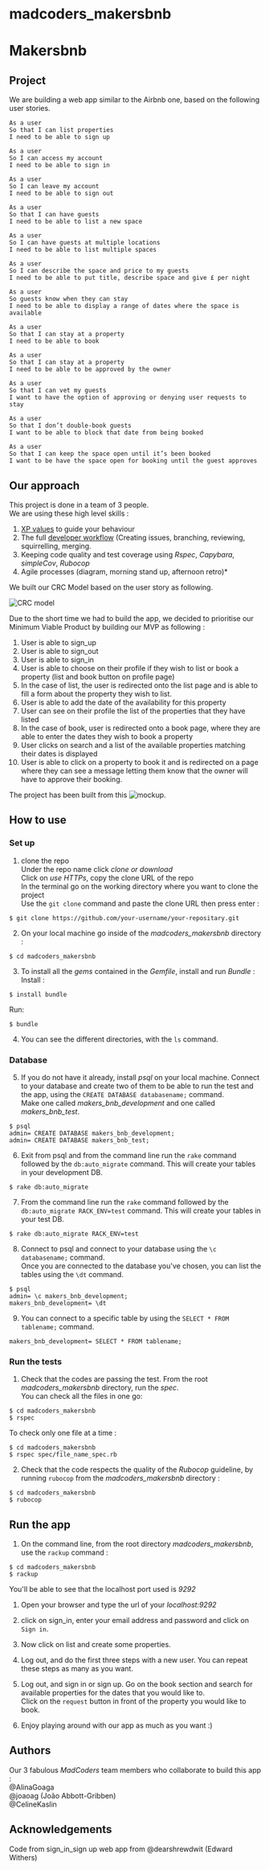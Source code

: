 # madcoders_makersbnb #
# Makersbnb #

## Project ##

We are building a web app similar to the Airbnb one, based on the following user stories.<br/>

```
As a user
So that I can list properties
I need to be able to sign up
```
```
As a user
So I can access my account
I need to be able to sign in
```
```
As a user
So I can leave my account
I need to be able to sign out
```
```
As a user
So that I can have guests
I need to be able to list a new space
```
```
As a user
So I can have guests at multiple locations
I need to be able to list multiple spaces
```
```
As a user
So I can describe the space and price to my guests
I need to be able to put title, describe space and give £ per night
```
```
As a user
So guests know when they can stay
I need to be able to display a range of dates where the space is available
```
```
As a user
So that I can stay at a property
I need to be able to book
```
```
As a user
So that I can stay at a property
I need to be able to be approved by the owner
```
```
As a user
So that I can vet my guests
I want to have the option of approving or denying user requests to stay
```
```
As a user
So that I don’t double-book guests
I want to be able to block that date from being booked
```
```
As a user
So that I can keep the space open until it’s been booked
I want to be have the space open for booking until the guest approves
```

## Our approach ##

This project is done in a team of 3 people.<br/>
We are using these high level skills :<br/>
1. [XP values](#xp-values) to guide your behaviour<br/>
2. The full [developer workflow](#development-workflow) (Creating issues, branching, reviewing, squirrelling, merging.<br/>
3. Keeping code quality and test coverage using *Rspec*, *Capybara*, *simpleCov*, *Rubocop*<br/>
4. Agile processes (diagram, morning stand up, afternoon retro)*

We built our CRC Model based on the user story as following.<br/>

![CRC model](https://user-images.githubusercontent.com/43742795/51039457-44d75900-15ad-11e9-8328-28f7f9f5d4d1.png)

Due to the short time we had to build the app, we decided to prioritise our Minimum Viable Product by building our MVP as following :<br/>

1. User is able to sign_up
2. User is able to sign_out
3. User is able to sign_in
4. User is able to choose on their profile if they wish to list or book a property (list and book button on profile page)
5. In the case of list, the user is redirected onto the list page and is able to fill a form about the property they wish to list.
6. User is able to add the date of the availability for this property
7. User can see on their profile the list of the properties that they have listed
8. In the case of book, user is redirected onto a book page, where they are able to enter the dates they wish to book a property
9. User clicks on search and a list of the available properties matching their dates is displayed
10. User is able to click on a property to book it and is redirected on a page where they can see a message letting them know that the owner will have to approve their booking.<br/>

The project has been built from this ![mockup](https://user-images.githubusercontent.com/43742795/51042620-a4853280-15b4-11e9-98e3-cc1a6ed273b5.png).

## How to use ##

### Set up ###

1. clone the repo<br/>
Under the repo name click *clone or download*<br/>
Click on *use HTTPs*, copy the clone URL of the repo<br/>
In the terminal go on the working directory where you want to clone the project<br/>
Use the `git clone` command and paste the clone URL then press enter :

```shell
$ git clone https://github.com/your-username/your-repositary.git
```

2. On your local machine go inside of the *madcoders_makersbnb* directory :

```shell
$ cd madcoders_makersbnb
```
3. To install all the *gems* contained in the *Gemfile*, install and run *Bundle* :
Install :

```shell
$ install bundle
```
Run:

```shell
$ bundle
```
4. You can see the different directories, with the `ls` command.

### Database ###

5. If you do not have it already, install *psql* on your local machine. Connect to your database and create two of them to be able to run the test and the app, using the `CREATE DATABASE databasename;` command.<br/>
Make one called *makers_bnb_development* and one called *makers_bnb_test*.<br/>

```shell
$ psql
admin= CREATE DATABASE makers_bnb_development;
admin= CREATE DATABASE makers_bnb_test;
```

6. Exit from psql and from the command line run the `rake` command followed by the `db:auto_migrate` command. This will create your tables in your development DB.<br/>

```shell
$ rake db:auto_migrate
```

7. From the command line run the `rake` command followed by the `db:auto_migrate RACK_ENV=test` command. This will create your tables in your test DB.<br/>

```shell
$ rake db:auto_migrate RACK_ENV=test
```

8. Connect to psql and connect to your database using the `\c databasename;` command.<br/>
Once you are connected to the database you've chosen, you can list the tables using the `\dt` command.<br/>

```shell
$ psql
admin= \c makers_bnb_development;
makers_bnb_development= \dt
```
9. You can connect to a specific table by using the `SELECT * FROM tablename;` command.<br/>

```shell
makers_bnb_development= SELECT * FROM tablename;
```
### Run the tests ###

1. Check that the codes are passing the test. From the root *madcoders_makersbnb* directory, run the *spec*.<br/>
You can check all the files in one go:

```shell
$ cd madcoders_makersbnb
$ rspec
```
To check only one file at a time :

```shell
$ cd madcoders_makersbnb
$ rspec spec/file_name_spec.rb
```

2. Check that the code respects the quality of the *Rubocop* guideline, by running `rubocop` from the *madcoders_makersbnb* directory :

```shell
$ cd madcoders_makersbnb
$ rubocop
```

## Run the app ##

1. On the command line, from the root directory *madcoders_makersbnb*, use the `rackup` command :

```shell
$ cd madcoders_makersbnb
$ rackup
```

You'll be able to see that the localhost port used is *9292*

1. Open your browser and type the url of your *localhost:9292*  <br/>

2. click on sign_in, enter your email address and password and click on `Sign in`.<br/>

3. Now click on list and create some properties.<br/>

4. Log out, and do the first three steps with a new user. You can repeat these steps as many as you want.<br/>

5. Log out, and sign in or sign up. Go on the book section and search for available properties for the dates that you would like to.<br/>
Click on the `request` button in front of the property you would like to book.

6. Enjoy playing around with our app as much as you want :) 


## Authors ##

Our 3 fabulous *MadCoders* team members who collaborate to build this app :<br/>
@AlinaGoaga <br/>
@joaoag (João Abbott-Gribben)<br/>
@CelineKaslin


## Acknowledgements ##

Code from sign_in_sign up web app from @dearshrewdwit (Edward Withers)
